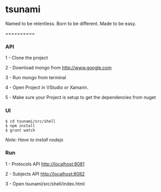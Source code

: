 # tsunami

Named to be relentless. Born to be different. Made to be easy.

==========

### API


1 - Clone the project

2 - Download mongo from <http://www.google.com>

3 - Run mongo from terminal

4 - Open Project in VStudio or Xamarin.

5 - Make sure your Project is setup to get the dependencies from nuget



### UI

    $ cd tsunami/src/shell
    $ npm install
    $ grunt watch
    
*Note: Have to install nodejs*


### Run

1 - Protocols API <http://localhost:8081> 

2 - Subjects API <http://localhost:8082>

3 - Open tsunami/src/shell/index.html


